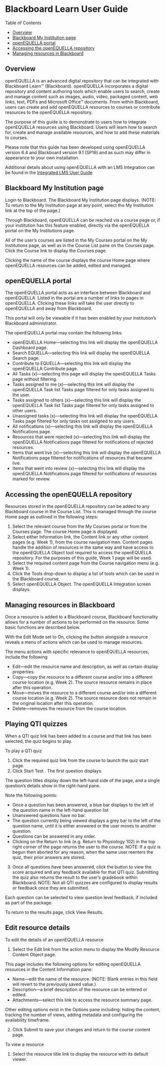 # Blackboard Learn User Guide

Table of Contents

* [Overview](#overview)
* [Blackboard My Institution page](#blackboard-my-institution-page)
* [openEQUELLA portal](#equella-portal)
* [Accessing the openEQUELLA repository](#accessing-the-equella-repository)
* [Managing resources in Blackboard](#managing-resources-in-blackboard)


## Overview
openEQUELLA is an advanced digital repository that can be integrated with Blackboard Learn™ (Blackboard). openEQUELLA incorporates a digital repository and content authoring tools which enable users to search, create and manage content such as images, audio, video, packaged content, web links, text, PDFs and Microsoft Office™ documents. From within Blackboard, users can create and add openEQUELLA resources to courses or contribute resources to the openEQUELLA repository.

The purpose of this guide is to demonstrate to users how to integrate openEQUELLA resources using Blackboard. Users will learn how to search for, create and manage available resources, and how to add these materials to courses. 

Please note that this guide has been developed using openEQUELLA version 6.4 and Blackboard version 9.1 (SP16) and as such may differ in appearance to your own installation. 

Additional details about using openEQUELLA with an LMS Integration can be found in the [Integrated LMS User Guide](IntegratedLMSUserGuide.md)


## Blackboard My Institution page

Login to Blackboard. The Blackboard My Institution page displays.  (NOTE: To return to the My Institution page at any point, select the My Institution link at the top of the page.)

Through Blackboard, openEQUELLA can be reached via a course page or, if your institution has this feature enabled, directly via the openEQUELLA portal on the My Institutions page.

All of the user’s courses are listed in the My Courses portal on the My Institutions page, as well as in the Course List pane on the Courses page. Click the Course link to display the Courses page. 

Clicking the name of the course displays the course Home page where openEQUELLA resources can be added, edited and managed.

## openEQUELLA portal
The openEQUELLA portal acts as an interface between Blackboard and openEQUELLA. Listed in the portal are a number of links to pages in openEQUELLA. Clicking these links will take the user directly to openEQUELLA and away from Blackboard.

This portal will only be viewable if it has been enabled by your institution’s Blackboard administrator. 

The openEQUELLA portal may contain the following links:
* openEQUELLA Home—selecting this link will display the openEQUELLA Dashboard page.
* Search EQUELLA—selecting this link will display the openEQUELLA Search page.
* Contribute to EQUELLA—selecting this link will display the openEQUELLA Contribute page.
* All Tasks (x)—selecting this page will display the openEQUELLA Tasks page without filtering.
* Tasks assigned to me (x)—selecting this link will display the openEQUELLA Task list Tasks page filtered for only tasks assigned to the user.
* Tasks assigned to others (x)—selecting this link will display the openEQUELLA Task list Tasks page filtered for only tasks assigned to other users.
* Unassigned tasks (x)—selecting this link will display the openEQUELLA Tasks page filtered for only tasks not assigned to any users.
* All notifications (x)—selecting this link will display the openEQUELLA Notifications page.
* Resources that were rejected (x)—selecting this link will display the openEQUELLA Notifications page filtered for notifications of rejected resources.
* Items that went live (x)—selecting this link will display the openEQUELLA Notifications page filtered for notifications of resources that became live.
* Items that went into review (x)—selecting this link will display the openEQUELLA Notifications page filtered for notifications of resources marked for review.


## Accessing the openEQUELLA repository
Resources stored in the openEQUELLA repository can be added to any Blackboard course in the Course List. This is managed through the course Home page as outlined in the following steps:

1. Select the relevant course from the My Courses portal or from the Courses page. The course Home page is displayed. 
2. Select either Information link, the Content link or any other content pages (e.g. Week 1), from the course navigation men. Content pages handle the addition of resources in the same way and have access to the openEQUELLA Object tool required to access the openEQUELLA repository. For the purposes of this guide, Week 1 page will be used.
3. Select the required content page from the Course navigation menu (e.g. Week 1).
4. Click the Tools drop-down to display a list of tools which can be used in the Blackboard course. 
5. Select openEQUELLA Object. The openEQUELLA Integration screen displays. 

## Managing resources in Blackboard
Once a resource is added to a Blackboard course, Blackboard functionality allows for a number of actions to be performed on the resource. Some basic functions are described below.

With the Edit Mode set to On, clicking the button alongside a resource reveals a menu of actions which can be used to manage resources. 

The menu actions with specific relevance to openEQUELLA resources, include the following
* Edit—edit the resource name and description, as well as certain display properties.
* Copy—copy the resource to a different course and/or into a different course location (e.g. Week 2). The source resource remains in place after this operation.
* Move—moves the resource to a different course and/or into a different course location (e.g. Week 2). The source resource does not remain in the original location after this operation.
* Delete—removes the resource from the course location.

## Playing QTI quizzes
When a QTI quiz link has been added to a course and that link has been selected, the quiz begins to play.

To play a QTI quiz
1. Click the required quiz link from the course to launch the quiz start page. 
2. Click Start Test . The first question displays. 

The question titles display down the left-hand side of the page, and a single question’s details show in the right-hand pane.

Note the following points:
* Once a question has been answered, a blue bar displays to the left of the question name in the left-hand question list
* Unanswered questions have no bar.
* The question currently being viewed displays a grey bar to the left of the question name, until it is either answered or the user moves to another question.
* Questions can be answered in any order.
* Clicking on the Return to <Course name> link (e.g. Return to Physiology 102) in the top right corner of the page returns the user to the course.
NOTE: If a quiz is begun then aborted for any reason, when the same user reenters the quiz, their prior answers are stored.
3. Once all questions have been answered, click the button to view the score acquired and any feedback available for that QTI quiz. Submitting the quiz also returns the result to the user’s gradebook within Blackboard.
NOTE: Not all QTI quizzes are configured to display results or feedback once they are submitted.

Each question can be selected to view question level feedback, if included as part of the package. 

To return to the results page, click View Results.

## Edit resource details
To edit the details of an openEQUELLA resource
1. Select the Edit link from the action menu to display the Modify Resource Content Object page. 

This page includes the following options for editing openEQUELLA resources in the Content Information pane:
* Name—edit the name of the resource. (NOTE: Blank entries in this field will revert to the previously saved value.)
* Description—a brief description of the resource can be entered or edited.
* Attachments—select this link to access the resource summary page.

Other editing options exist in the Options pane including: hiding the content, tracking the number of views, adding metadata and configuring the availability timeframe.

2. Click Submit to save your changes and return to the course content page.

To view a resource
1. Select the resource title link to display the resource with its default viewer.
